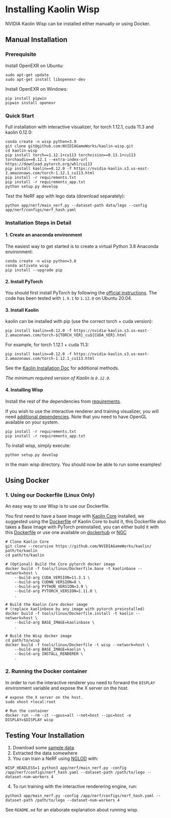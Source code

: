 # Installing Kaolin Wisp

NVIDIA Kaolin Wisp can be installed either manually or using Docker.

## Manual Installation

### Prerequisite

Install OpenEXR on Ubuntu:

```
sudo apt-get update
sudo apt-get install libopenexr-dev 
```

Install OpenEXR on Windows:

```
pip install pipwin
pipwin install openexr
```

### Quick Start
Full installation with interactive visualizer, for torch 1.12.1, cuda 11.3 and kaolin 0.12.0:
```
conda create -n wisp python=3.9
git clone git@github.com:NVIDIAGameWorks/kaolin-wisp.git
cd kaolin-wisp
pip install torch==1.12.1+cu113 torchvision==0.13.1+cu113 torchaudio==0.12.1 --extra-index-url https://download.pytorch.org/whl/cu113
pip install kaolin==0.12.0 -f https://nvidia-kaolin.s3.us-east-2.amazonaws.com/torch-1.12.1_cu113.html
pip install -r requirements.txt
pip install -r requirements_app.txt
python setup.py develop
```
Test the NeRF app with lego data (download separately):
``` 
python app/nerf/main_nerf.py --dataset-path data/lego --config app/nerf/configs/nerf_hash.yaml
```

### Installation Steps in Detail

#### 1. Create an anaconda environment

The easiest way to get started is to create a virtual Python 3.8 Anaconda environment:
```
conda create -n wisp python=3.8
conda activate wisp
pip install --upgrade pip
```

#### 2. Install PyTorch

You should first install PyTorch by following the [official instructions](https://pytorch.org/). The code has been tested with `1.9.1` to `1.12.0` on Ubuntu 20.04. 

#### 3. Install Kaolin

kaolin can be installed with pip (use the correct torch + cuda version):
```
pip install kaolin==0.12.0 -f https://nvidia-kaolin.s3.us-east-2.amazonaws.com/torch-${TORCH_VER}_cu${CUDA_VER}.html
```

For example, for torch 1.12.1 + cuda 11.3:
```
pip install kaolin==0.12.0 -f https://nvidia-kaolin.s3.us-east-2.amazonaws.com/torch-1.12.1_cu113.html
```

See the [Kaolin Installation Doc](https://kaolin.readthedocs.io/en/latest/notes/installation.html) for additional methods.

_The minimum required version of Kaolin is `0.12.0`._  

#### 4. Installing Wisp

Install the rest of the dependencies from [requirements](requirements.txt).

If you wish to use the interactive renderer and training visualizer, you will need [additional dependencies](requirements_app.txt).
Note that you need to have OpenGL available on your system.

```
pip install -r requirements.txt
pip install -r requirements_app.txt
```

To install wisp, simply execute:
```
python setup.py develop
```
in the main wisp directory. You should now be able to run some examples!

## Using Docker

### 1. Using our Dockerfile (Linux Only)

An easy way to use Wisp is to use our Dockerfile.

You first need to have a base image with [Kaolin Core](https://github.com/NVIDIAGameWorks/kaolin) installed,
we suggested using the [Dockerfile](https://github.com/NVIDIAGameWorks/kaolin/blob/master/tools/linux/Dockerfile.install) of Kaolin Core to build it,
this Dockerfile also takes a Base Image with PyTorch preinstalled, you can either build it with this [Dockerfile](https://github.com/NVIDIAGameWorks/kaolin/blob/master/tools/linux/Dockerfile.base)
or use one available on [dockerhub](https://hub.docker.com/r/pytorch/pytorch) or [NGC](https://catalog.ngc.nvidia.com/orgs/nvidia/containers/pytorch)

```
# Clone Kaolin Core
git clone --recursive https://github.com/NVIDIAGameWorks/kaolin/ path/to/kaolin
cd path/to/kaolin

# (Optional) Build the Core pytorch docker image
docker build -f tools/linux/Dockerfile.base -t kaolinbase --network=host \
    --build-arg CUDA_VERSION=11.3.1 \
    --build-arg CUDNN_VERSION=8 \
    --build-arg PYTHON_VERSION=3.9 \
    --build-arg PYTORCH_VERSION=1.11.0 \
    .

# Build the Kaolin Core docker image
# (replace kaolinbase by any image with pytorch preinstalled)
docker build -f tools/linux/Dockerfile.install -t kaolin --network=host \
    --build-arg BASE_IMAGE=kaolinbase \
    .

# Build the Wisp docker image
cd path/to/wisp
docker build -f tools/linux/Dockerfile -t wisp --network=host \
    --build-arg BASE_IMAGE=kaolin \
    --build-arg INSTALL_RENDERER \
    .
```

### 2. Running the Docker container
In order to run the interactive renderer you need to forward the ``DISPLAY`` environment variable
and expose the X server on the host.

```
# expose the X server on the host.
sudo xhost +local:root

# Run the container
docker run --rm -it --gpus=all --net=host --ipc=host -e DISPLAY=$DISPLAY wisp
```

## Testing Your Installation

1. Download some [sample data](https://drive.google.com/file/d/18hY0DpX2bK-q9iY_cog5Q0ZI7YEjephE/view?usp=sharing).
2. Extracted the data somewhere
3. You can train a NeRF using [NGLOD](https://nv-tlabs.github.io/nglod/) with:
```
WISP_HEADLESS=1 python3 app/nerf/main_nerf.py -config /app/nerf/configs/nerf_hash.yaml --dataset-path /path/to/lego --dataset-num-workers 4

```

4. To run training with the interactive renderering engine, run:
```
python3 app/main_nerf.py -config /app/nerf/configs/nerf_hash.yaml --dataset-path /path/to/lego --dataset-num-workers 4
```

See `README.md` for an elaborate explanation about running wisp.
